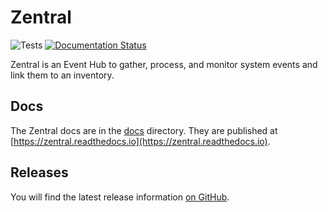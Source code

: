 # Zentral

![Tests](https://github.com/zentralopensource/zentral/workflows/Tests/badge.svg?branch=master)
[![Documentation Status](https://readthedocs.org/projects/zentral/badge/?version=latest)](https://zentral.readthedocs.io/en/latest/?badge=latest)

Zentral is an Event Hub to gather, process, and monitor system events and link them to an inventory.

## Docs

The Zentral docs are in the [docs](https://github.com/zentralopensource/zentral/blob/master/docs) directory. They are published at [https://zentral.readthedocs.io](https://zentral.readthedocs.io).

## Releases

You will find the latest release information [on GitHub](https://github.com/zentralopensource/zentral/releases).
